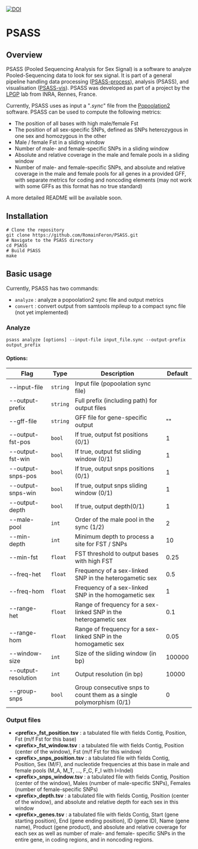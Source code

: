 [![DOI](https://zenodo.org/badge/111808510.svg)](https://zenodo.org/badge/latestdoi/111808510)

# PSASS

## Overview

PSASS (Pooled Sequencing Analysis for Sex Signal) is a software to analyze Pooled-Sequencing data to look for sex signal. It is part of a general pipeline handling data processing ([PSASS-process](https://github.com/RomainFeron/PSASS-process)), analysis (PSASS), and visualisation ([PSASS-vis](https://github.com/RomainFeron/PSASS-vis)). PSASS was developed as part of a project by the [LPGP](https://www6.rennes.inra.fr/lpgp/) lab from INRA, Rennes, France.

Currently, PSASS uses as input a "*.sync*" file from the [Popoolation2](https://sourceforge.net/projects/popoolation2/) software. PSASS can be used to compute the following metrics:

- The position of all bases with high male/female Fst
- The position of all sex-specific SNPs, defined as SNPs heterozygous in one sex and homozygous in the other
- Male / female Fst in a sliding window
- Number of male- and female-specific SNPs in a sliding window
- Absolute and relative coverage in the male and female pools in a sliding window
- Number of male- and female-specific SNPs, and absolute and relative coverage in the male and female pools for all genes in a provided GFF, with separate metrics for coding and noncoding elements (may not work with some GFFs as this format has no true standard)

A more detailed README will be available soon.

## Installation

```
# Clone the repository
git clone https://github.com/RomainFeron/PSASS.git
# Navigate to the PSASS directory
cd PSASS
# Build PSASS
make
```

## Basic usage

Currently, PSASS has two commands:

- `analyze` : analyze a popoolation2 sync file and output metrics
- `convert` : convert output from samtools mpileup to a compact sync file (not yet implemented)

### Analyze

```
psass analyze [options] --input-file input_file.sync --output-prefix output_prefix
```

#### Options:

Flag | Type | Description | Default |
-----|------|-------------|---------|
--input-file         |  `string`  |  Input file (popoolation sync file)                                   |        |
--output-prefix      |  `string`  |  Full prefix (including path) for output files                        |        |
--gff-file           |  `string`  |  GFF file for gene-specific output                                    | ""     |
--output-fst-pos     |  `bool`    |  If true, output fst positions (0/1)                                  | 1      |
--output-fst-win     |  `bool`    |  If true, output fst sliding window (0/1)                             | 1      |
--output-snps-pos    |  `bool`    |  If true, output snps positions (0/1)                                 | 1      |
--output-snps-win    |  `bool`    |  If true, output snps sliding window (0/1)                            | 1      |
--output-depth       |  `bool`    |  If true, output depth(0/1)                                           | 1      |
--male-pool          |  `int`     |  Order of the male pool in the sync (1/2)                             | 2      |
--min-depth          |  `int`     |  Minimum depth to process a site for FST / SNPs                       | 10     |
--min-fst            |  `float`   |  FST threshold to output bases with high FST                          | 0.25   |
--freq-het           |  `float`   |  Frequency of a sex-linked SNP in the heterogametic sex               | 0.5    |
--freq-hom           |  `float`   |  Frequency of a sex-linked SNP in the homogametic sex                 | 1      |
--range-het          |  `float`   |  Range of frequency for a sex-linked SNP in the heterogametic sex     | 0.1    |
--range-hom          |  `float`   |  Range of frequency for a sex-linked SNP in the homogametic sex       | 0.05   |
--window-size        |  `int`     |  Size of the sliding window (in bp)                                   | 100000 |
--output-resolution  |  `int`     |  Output resolution (in bp)                                            | 10000  |
--group-snps         |  `bool`    |  Group consecutive snps to count them as a single polymorphism (0/1)  | 0      |


### Output files

- **<prefix\>_fst_position.tsv** : a tabulated file with fields Contig, Position, Fst (m/f Fst for this base)
- **<prefix\>_fst_window.tsv** : a tabulated file with fields Contig, Position (center of the window), Fst (m/f Fst for this window)
- **<prefix\>_snps_position.tsv** : a tabulated file with fields Contig, Position, Sex (M/F), and nucleotide frequencies at this base in male and female pools (M_A, M_T, ..., F_C, F_I with I=Indel)
- **<prefix\>_snps_window.tsv** : a tabulated file with fields Contig, Position (center of the window), Males (number of male-specific SNPs), Females (number of female-specific SNPs)
- **<prefix\>_depth.tsv** : a tabulated file with fields Contig, Position (center of the window), and absolute and relative depth for each sex in this window
- **<prefix\>_genes.tsv** : a tabulated file with fields Contig, Start (gene starting position), End (gene ending position), ID (gene ID), Name (gene name), Product (gene product), and absolute and relative coverage for each sex as well as number of male- and female- specific SNPs in the entire gene, in coding regions, and in noncoding regions.


